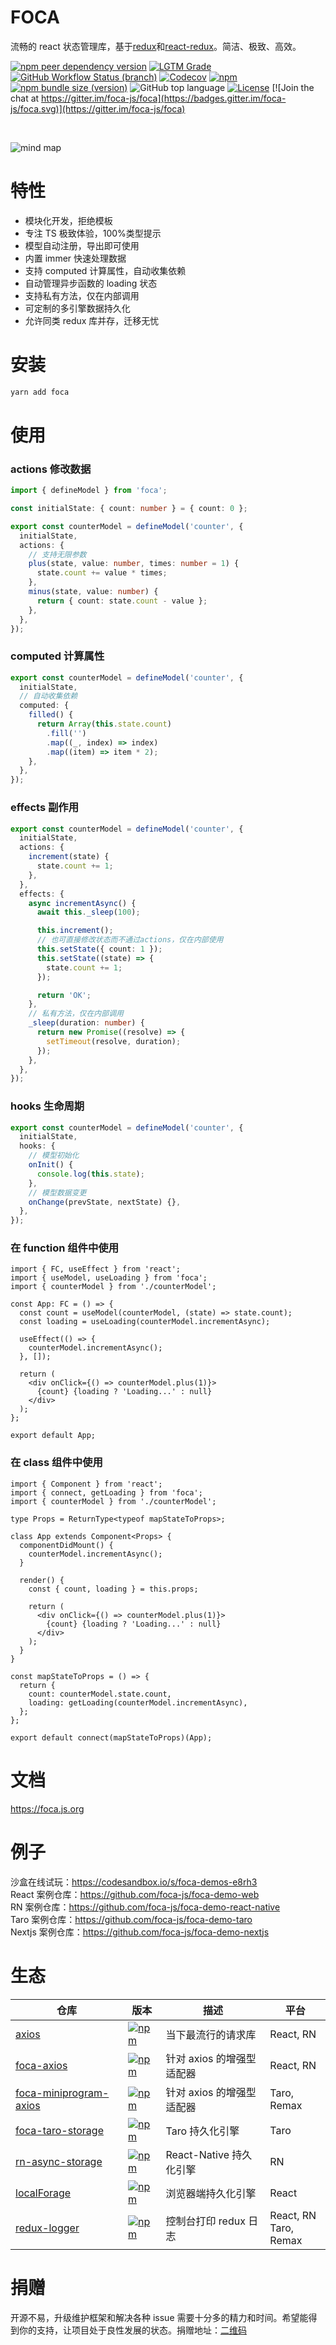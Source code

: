 # FOCA

流畅的 react 状态管理库，基于[redux](https://github.com/reduxjs/redux)和[react-redux](https://github.com/reduxjs/react-redux)。简洁、极致、高效。

[![npm peer dependency version](https://img.shields.io/npm/dependency-version/foca/peer/react)](https://github.com/facebook/react)
[![LGTM Grade](https://img.shields.io/lgtm/grade/javascript/github/foca-js/foca?label=code%20quality)](https://lgtm.com/projects/g/foca-js/foca)
[![GitHub Workflow Status (branch)](https://img.shields.io/github/workflow/status/foca-js/foca/Test/master?label=test)](https://github.com/foca-js/foca/actions)
[![Codecov](https://img.shields.io/codecov/c/github/foca-js/foca)](https://codecov.io/gh/foca-js/foca)
[![npm](https://img.shields.io/npm/v/foca)](https://www.npmjs.com/package/foca)
[![npm bundle size (version)](https://img.shields.io/bundlephobia/minzip/foca?label=bundle+size)](https://bundlephobia.com/package/foca@latest)
![GitHub top language](https://img.shields.io/github/languages/top/foca-js/foca)
[![License](https://img.shields.io/github/license/foca-js/foca)](https://github.com/foca-js/foca/blob/master/LICENSE)
[![Join the chat at https://gitter.im/foca-js/foca](https://badges.gitter.im/foca-js/foca.svg)](https://gitter.im/foca-js/foca)

<br>

![mind map](https://raw.githubusercontent.com/foca-js/foca/master/docs/mindMap.svg)

# 特性

- 模块化开发，拒绝模板
- 专注 TS 极致体验，100%类型提示
- 模型自动注册，导出即可使用
- 内置 immer 快速处理数据
- 支持 computed 计算属性，自动收集依赖
- 自动管理异步函数的 loading 状态
- 支持私有方法，仅在内部调用
- 可定制的多引擎数据持久化
- 允许同类 redux 库并存，迁移无忧

# 安装

```bash
yarn add foca
```

# 使用

### actions 修改数据

```typescript
import { defineModel } from 'foca';

const initialState: { count: number } = { count: 0 };

export const counterModel = defineModel('counter', {
  initialState,
  actions: {
    // 支持无限参数
    plus(state, value: number, times: number = 1) {
      state.count += value * times;
    },
    minus(state, value: number) {
      return { count: state.count - value };
    },
  },
});
```

### computed 计算属性

```typescript
export const counterModel = defineModel('counter', {
  initialState,
  // 自动收集依赖
  computed: {
    filled() {
      return Array(this.state.count)
        .fill('')
        .map((_, index) => index)
        .map((item) => item * 2);
    },
  },
});
```

### effects 副作用

```typescript
export const counterModel = defineModel('counter', {
  initialState,
  actions: {
    increment(state) {
      state.count += 1;
    },
  },
  effects: {
    async incrementAsync() {
      await this._sleep(100);

      this.increment();
      // 也可直接修改状态而不通过actions，仅在内部使用
      this.setState({ count: 1 });
      this.setState((state) => {
        state.count += 1;
      });

      return 'OK';
    },
    // 私有方法，仅在内部调用
    _sleep(duration: number) {
      return new Promise((resolve) => {
        setTimeout(resolve, duration);
      });
    },
  },
});
```

### hooks 生命周期

```typescript
export const counterModel = defineModel('counter', {
  initialState,
  hooks: {
    // 模型初始化
    onInit() {
      console.log(this.state);
    },
    // 模型数据变更
    onChange(prevState, nextState) {},
  },
});
```

### 在 function 组件中使用

```tsx
import { FC, useEffect } from 'react';
import { useModel, useLoading } from 'foca';
import { counterModel } from './counterModel';

const App: FC = () => {
  const count = useModel(counterModel, (state) => state.count);
  const loading = useLoading(counterModel.incrementAsync);

  useEffect(() => {
    counterModel.incrementAsync();
  }, []);

  return (
    <div onClick={() => counterModel.plus(1)}>
      {count} {loading ? 'Loading...' : null}
    </div>
  );
};

export default App;
```

### 在 class 组件中使用

```tsx
import { Component } from 'react';
import { connect, getLoading } from 'foca';
import { counterModel } from './counterModel';

type Props = ReturnType<typeof mapStateToProps>;

class App extends Component<Props> {
  componentDidMount() {
    counterModel.incrementAsync();
  }

  render() {
    const { count, loading } = this.props;

    return (
      <div onClick={() => counterModel.plus(1)}>
        {count} {loading ? 'Loading...' : null}
      </div>
    );
  }
}

const mapStateToProps = () => {
  return {
    count: counterModel.state.count,
    loading: getLoading(counterModel.incrementAsync),
  };
};

export default connect(mapStateToProps)(App);
```

# 文档

https://foca.js.org

# 例子

沙盒在线试玩：https://codesandbox.io/s/foca-demos-e8rh3
<br />
React 案例仓库：https://github.com/foca-js/foca-demo-web
<br>
RN 案例仓库：https://github.com/foca-js/foca-demo-react-native
<br>
Taro 案例仓库：https://github.com/foca-js/foca-demo-taro
<br>
Nextjs 案例仓库：https://github.com/foca-js/foca-demo-nextjs

# 生态

| 仓库                                                                            | 版本                                                                                                                                                      | 描述                      | 平台                       |
| ------------------------------------------------------------------------------- | --------------------------------------------------------------------------------------------------------------------------------------------------------- | ------------------------- | -------------------------- |
| [axios](https://github.com/axios/axios)                                         | [![npm](https://img.shields.io/npm/v/axios)](https://www.npmjs.com/package/axios)                                                                         | 当下最流行的请求库        | React, RN                  |
| [foca-axios](https://github.com/foca-js/foca-axios)                             | [![npm](https://img.shields.io/npm/v/foca-axios)](https://www.npmjs.com/package/foca-axios)                                                               | 针对 axios 的增强型适配器 | React, RN                  |
| [foca-miniprogram-axios](https://github.com/foca-js/foca-miniprogram-axios)     | [![npm](https://img.shields.io/npm/v/foca-miniprogram-axios)](https://www.npmjs.com/package/foca-miniprogram-axios)                                       | 针对 axios 的增强型适配器 | Taro, Remax                |
| [foca-taro-storage](https://github.com/foca-js/foca-taro-storage)               | [![npm](https://img.shields.io/npm/v/foca-taro-storage)](https://www.npmjs.com/package/foca-taro-storage)                                                 | Taro 持久化引擎           | Taro                       |
| [rn-async-storage](https://github.com/react-native-async-storage/async-storage) | [![npm](https://img.shields.io/npm/v/@react-native-async-storage/async-storage)](https://www.npmjs.com/package/@react-native-async-storage/async-storage) | React-Native 持久化引擎   | RN                         |
| [localForage](https://github.com/localForage/localForage)                       | [![npm](https://img.shields.io/npm/v/localforage)](https://www.npmjs.com/package/localforage)                                                             | 浏览器端持久化引擎        | React                      |
| [redux-logger](https://github.com/LogRocket/redux-logger)                       | [![npm](https://img.shields.io/npm/v/redux-logger)](https://www.npmjs.com/package/redux-logger)                                                           | 控制台打印 redux 日志     | React, RN <br> Taro, Remax |

# 捐赠

开源不易，升级维护框架和解决各种 issue 需要十分多的精力和时间。希望能得到你的支持，让项目处于良性发展的状态。捐赠地址：[二维码](https://foca.js.org#donate)
